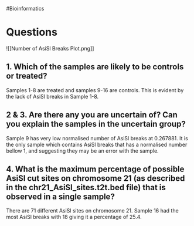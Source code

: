 #Bioinformatics 

# Questions

![[Number of AsiSl Breaks Plot.png]]

## 1. Which of the samples are likely to be controls or treated?

Samples 1-8 are treated and samples 9-16 are controls. This is evident by the lack of AsiSl breaks in Sample 1-8.

## 2 & 3. Are there any you are uncertain of? Can you explain the samples in the uncertain group?

Sample 9 has very low normalised number of AsiSl breaks at 0.267881. It is the only sample which contains AsiSl breaks that has a normalised number bellow 1, and suggesting they may be an error with the sample. 

## 4. What is the maximum percentage of possible AsiSI cut sites on chromosome 21 (as described in the chr21_AsiSI_sites.t2t.bed file) that is observed in a single sample?

There are 71 different AsiSl sites on chromosome 21. Sample 16 had the most AsiSl breaks with 18 giving it a percentage of 25.4. 

